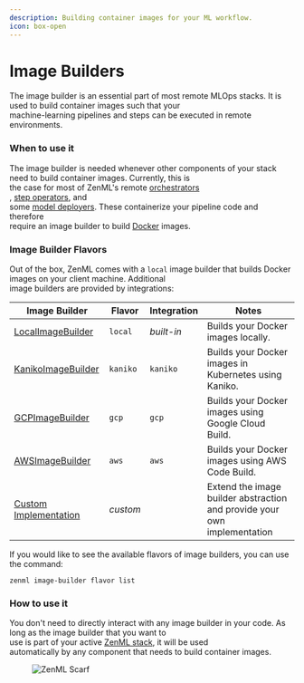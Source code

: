 ```yaml
---
description: Building container images for your ML workflow.
icon: box-open
---
```


# Image Builders

The image builder is an essential part of most remote MLOps stacks. It is used to build container images such that your\
machine-learning pipelines and steps can be executed in remote environments.

### When to use it

The image builder is needed whenever other components of your stack need to build container images. Currently, this is\
the case for most of ZenML's remote [orchestrators](https://docs.zenml.io/stacks/orchestrators/)\
, [step operators](https://docs.zenml.io/stacks/step-operators/), and\
some [model deployers](https://docs.zenml.io/stacks/model-deployers/). These containerize your pipeline code and therefore\
require an image builder to build [Docker](https://www.docker.com/) images.

### Image Builder Flavors

Out of the box, ZenML comes with a `local` image builder that builds Docker images on your client machine. Additional\
image builders are provided by integrations:

| Image Builder                      | Flavor   | Integration | Notes                                                                    |
| ---------------------------------- | -------- | ----------- | ------------------------------------------------------------------------ |
| [LocalImageBuilder](local.md)      | `local`  | _built-in_  | Builds your Docker images locally.                                       |
| [KanikoImageBuilder](kaniko.md)    | `kaniko` | `kaniko`    | Builds your Docker images in Kubernetes using Kaniko.                    |
| [GCPImageBuilder](gcp.md)          | `gcp`    | `gcp`       | Builds your Docker images using Google Cloud Build.                      |
| [AWSImageBuilder](aws.md)          | `aws`    | `aws`       | Builds your Docker images using AWS Code Build.                          |
| [Custom Implementation](custom.md) | _custom_ |             | Extend the image builder abstraction and provide your own implementation |

If you would like to see the available flavors of image builders, you can use the command:

```shell
zenml image-builder flavor list
```

### How to use it

You don't need to directly interact with any image builder in your code. As long as the image builder that you want to\
use is part of your active [ZenML stack](https://docs.zenml.io/user-guides/production-guide/understand-stacks), it will be used\
automatically by any component that needs to build container images.

<figure><img src="https://static.scarf.sh/a.png?x-pxid=f0b4f458-0a54-4fcd-aa95-d5ee424815bc" alt="ZenML Scarf"><figcaption></figcaption></figure>

